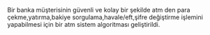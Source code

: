 Bir banka müşterisinin güvenli ve kolay bir şekilde atm den para çekme,yatırma,bakiye sorgulama,havale/eft,şifre değiştirme işlemini yapabilmesi için bir atm sistem algoritması geliştirildi.
